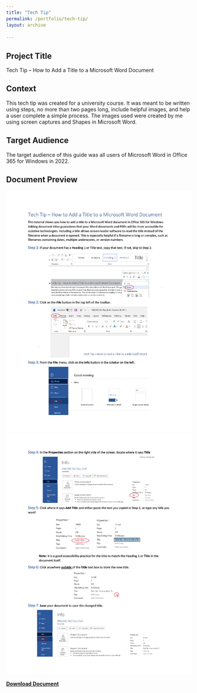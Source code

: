 ```yaml
---
title: "Tech Tip"
permalink: /portfolio/tech-tip/
layout: archive

---
```


## Project Title

Tech Tip – How to Add a Title to a Microsoft Word Document

## Context
This tech tip was created for a university course. It was meant to be written using steps, no more than two pages long, include helpful images, and help a user complete a simple process. The images used were created by me using screen captures and Shapes in Microsoft Word. 

## Target Audience
The target audience of this guide was all users of Microsoft Word in Office 365 for Windows in 2022.

## Document Preview
![document preview](/assets/images/tech-tip-1.jpg)
![document preview](/assets/images/tech-tip-2.jpg)

**[Download Document](/assets/documents/TechTep.pdf)**
